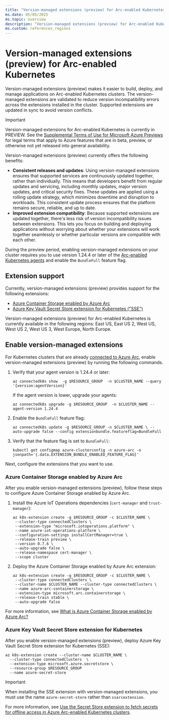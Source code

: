 ```yaml
---
title: "Version-managed extensions (preview) for Arc-enabled Kubernetes"
ms.date: 05/05/2025
ms.topic: overview
description: "Version-managed extensions (preview) for Arc-enabled Kubernetes adds efficiency by helping your extensions work better together."
ms.custom: references_regions
---
```


# Version-managed extensions (preview) for Arc-enabled Kubernetes

Version-managed extensions (preview) makes it easier to build, deploy, and manage applications on Arc-enabled Kubernetes clusters. The version-managed extensions are validated to reduce version incompatibility errors across the extensions installed in the cluster. Supported extensions are updated in sync to avoid version conflicts.

> [!IMPORTANT]
> Version-managed extensions for Arc-enabled Kubernetes is currently in PREVIEW.
> See the [Supplemental Terms of Use for Microsoft Azure Previews](https://azure.microsoft.com/support/legal/preview-supplemental-terms/) for legal terms that apply to Azure features that are in beta, preview, or otherwise not yet released into general availability.

Version-managed extensions (preview) currently offers the following benefits:

- **Consistent releases and updates**: Using version-managed extensions ensures that supported services are continuously updated together, rather than individually. This means that developers benefit from regular updates and servicing, including monthly updates, major version updates, and critical security fixes. These updates are applied using a rolling update strategy, which minimizes downtime and disruption to workloads. This consistent update process ensures that the platform remains secure, reliable, and up to date.
- **Improved extension compatibility**: Because supported extensions are updated together, there's less risk of version incompatibility issues between extensions. This lets you focus on building and deploying applications without worrying about whether your extensions will work together seamlessly or whether particular versions are compatible with each other.

During the preview period, enabling version-managed extensions on your cluster requires you to use version 1.24.4 or later of the [Arc-enabled Kubernetes agents](release-notes.md) and enable the `BundleFull` feature flag.

## Extension support

Currently, version-managed extensions (preview) provides support for the following extensions:

- [Azure Container Storage enabled by Azure Arc](/azure/azure-arc/container-storage/overview)
- [Azure Key Vault Secret Store extension for Kubernetes ("SSE")](/azure/azure-arc/kubernetes/secret-store-extension?tabs=arc-k8s)

Version-managed extensions (preview) for Arc-enabled Kubernetes is currently available in the following regions: East US, East US 2, West US, West US 2, West US 3, West Europe, North Europe.

## Enable version-managed extensions

For Kubernetes clusters that are already [connected to Azure Arc](quickstart-connect-cluster.md), enable version-managed extensions (preview) by running the following commands.

1. Verify that your agent version is 1.24.4 or later:

   `az connectedk8s show  -g $RESOURCE_GROUP  -n $CLUSTER_NAME --query '{version:agentVersion}'`

   If the agent version is lower, upgrade your agents:

   `az connectedk8s upgrade -g $RESOURCE_GROUP  -n $CLUSTER_NAME --agent-version 1.24.4`

1. Enable the `BundleFull` feature flag:

   `az connectedk8s update -g $RESOURCE_GROUP -n $CLUSTER_NAME \ --auto-upgrade false --config extensionbundle.featureflag=BundleFull`

1. Verify that the feature flag is set to `BundleFull`:

   `kubectl get configmap azure-clusterconfig -n azure-arc -o jsonpath='{.data.EXTENSION_BUNDLE_ENABLED_FEATURE_FLAG}'`

Next, configure the extensions that you want to use.

### Azure Container Storage enabled by Azure Arc

After you enable version-managed extensions (preview), follow these steps to configure Azure Container Storage enabled by Azure Arc.

1. Install the Azure IoT Operations dependencies (`cert-manager` and `trust-manager`):

   ```azurecli
   az k8s-extension create -g $RESOURCE_GROUP -c $CLUSTER_NAME \
    --cluster-type connectedClusters \
    --extension-type "microsoft.iotoperations.platform" \
    --name azure-iot-operations-platform \
    --configuration-settings installCertManager=true \
    --release-train preview \
    --version 0.7.6 \
    --auto-upgrade false \
    --release-namespace cert-manager \
    --scope cluster
   ```

1. Deploy the Azure Container Storage enabled by Azure Arc extension:

   ```azurecli
   az k8s-extension create -g $RESOURCE_GROUP -c $CLUSTER_NAME \
    --cluster-type connectedClusters \
    --cluster-name $CLUSTER_NAME --cluster-type connectedClusters \
    --name azure-arc-containerstorage \
    --extension-type microsoft.arc.containerstorage \
    --release-train stable \
    --auto-upgrade false
   ```

For more information, see [What is Azure Container Storage enabled by Azure Arc?](/azure/azure-arc/container-storage/overview)

### Azure Key Vault Secret Store extension for Kubernetes

After you enable version-managed extensions (preview), deploy Azure Key Vault Secret Store extension for Kubernetes (SSE):

```azurecli
az k8s-extension create --cluster-name $CLUSTER_NAME \ 
  --cluster-type connectedClusters  \ 
  --extension-type microsoft.azure.secretstore \ 
  --resource-group $RESOURCE_GROUP
  --name azure-secret-store 
```

> [!IMPORTANT]
> When installing the SSE extension with version-managed extensions, you must use the name `azure-secret-store` rather than `ssarcextension`.

For more information, see [Use the Secret Store extension to fetch secrets for offline access in Azure Arc-enabled Kubernetes clusters](/azure/azure-arc/kubernetes/secret-store-extension?tabs=arc-k8s).